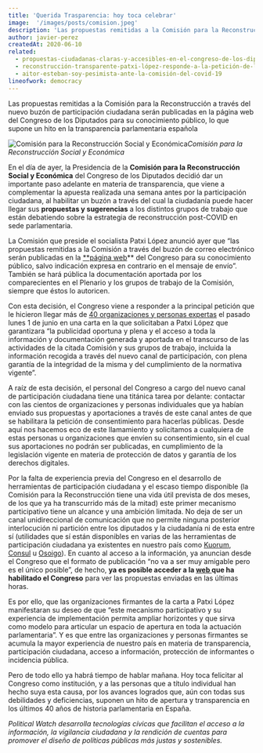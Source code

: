 ```yaml
---
title: 'Querida Trasparencia: hoy toca celebrar'
image:  '/images/posts/comision.jpeg'
description: 'Las propuestas remitidas a la Comisión para la Reconstrucción a través del nuevo buzón de participación ciudadana serán publicadas en la página web del Congreso de los Diputados para su conocimiento público, lo que supone un hito en la transparencia parlamentaria española'
author: javier-perez
createdAt: 2020-06-10
related:
  - propuestas-ciudadanas-claras-y-accesibles-en-el-congreso-de-los-diputados
  - reconstrucción-transparente-patxi-lópez-responde-a-la-petición-de-la-sociedad-civil
  - aitor-esteban-soy-pesimista-ante-la-comisión-del-covid-19
lineofwork: democracy
---
```


Las propuestas remitidas a la Comisión para la Reconstrucción a través del nuevo buzón de participación ciudadana serán publicadas en la página web del Congreso de los Diputados para su conocimiento público, lo que supone un hito en la transparencia parlamentaria española

![Comisión para la Reconstrucción Social y Económica](/images/posts/comision.jpeg)*Comisión para la Reconstrucción Social y Económica*

En el día de ayer, la Presidencia de la **Comisión para la Reconstrucción Social y Económica** del Congreso de los Diputados decidió dar un importante paso adelante en materia de transparencia, que viene a complementar la apuesta realizada una semana antes por la participación ciudadana, al habilitar un buzón a través del cual la ciudadanía puede hacer llegar sus **propuestas y sugerencias** a los distintos grupos de trabajo que están debatiendo sobre la estrategia de reconstrucción post-COVID en sede parlamentaria.

La Comisión que preside el socialista Patxi López anunció ayer que “las propuestas remitidas a la Comisión a través del buzón de correo electrónico serán publicadas en la [**página web](http://www.congreso.es/portal/page/portal/Congreso/Congreso/Organos/Comision?_piref73_7498063_73_1339256_1339256.next_page=/wc/documentacionInformComisiones&idOrgano=390&idLegislatura=14)** del Congreso para su conocimiento público, salvo indicación expresa en contrario en el mensaje de envío”. También se hará pública la documentación aportada por los comparecientes en el Plenario y los grupos de trabajo de la Comisión, siempre que éstos lo autoricen.

Con esta decisión, el Congreso viene a responder a la principal petición que le hicieron llegar más de [40 organizaciones y personas expertas](https://docs.google.com/document/d/1v69gG89NLNCM2eG_M_BwdToAsxWY2Zfk8eT2ezy93Yw/edit?usp=sharing) el pasado lunes 1 de junio en una carta en la que solicitaban a Patxi López que garantizara “la publicidad oportuna y plena y el acceso a toda la información y documentación generada y aportada en el transcurso de las actividades de la citada Comisión y sus grupos de trabajo, incluida la información recogida a través del nuevo canal de participación, con plena garantía de la integridad de la misma y del cumplimiento de la normativa vigente”.

A raíz de esta decisión, el personal del Congreso a cargo del nuevo canal de participación ciudadana tiene una titánica tarea por delante: contactar con las cientos de organizaciones y personas individuales que ya habían enviado sus propuestas y aportaciones a través de este canal antes de que se habilitara la petición de consentimiento para hacerlas públicas. Desde aquí nos hacemos eco de este llamamiento y solicitamos a cualquiera de estas personas u organizaciones que envíen su consentimiento, sin el cual sus aportaciones no podrán ser publicadas, en cumplimiento de la legislación vigente en materia de protección de datos y garantía de los derechos digitales.

Por la falta de experiencia previa del Congreso en el desarrollo de herramientas de participación ciudadana y el escaso tiempo disponible (la Comisión para la Reconstrucción tiene una vida útil prevista de dos meses, de los que ya ha transcurrido más de la mitad) este primer mecanismo participativo tiene un alcance y una ambición limitada. No deja de ser un canal unidireccional de comunicación que no permite ninguna posterior interlocución ni partición entre los diputados y la ciudadanía ni de esta entre sí (utilidades que sí están disponibles en varias de las herramientas de participación ciudadana ya existentes en nuestro país como [Kuorum](https://kuorum.org/es/?gclid=Cj0KCQjwiYL3BRDVARIsAF9E4Gfr3g7qZKT1Di964tScqUSBTLks7zikyBA-WOnGmdHoCVhOPS9Uv7waAsnFEALw_wcB), [Consul](http://consulproject.org/es/) u [Osoigo](https://www.osoigo.com/)). En cuanto al acceso a la información, ya anuncian desde el Congreso que el formato de publicación “no va a ser muy amigable pero es el único posible”, de hecho, **ya es posible acceder a la [web ](http://www.congreso.es/portal/page/portal/Congreso/Congreso/Organos/Comision?_piref73_7498063_73_1339256_1339256.next_page=/wc/documentacionInformComisiones&idOrgano=390&idLegislatura=14)que ha habilitado el Congreso** para ver las propuestas enviadas en las últimas horas.

Es por ello, que las organizaciones firmantes de la carta a Patxi López manifestaran su deseo de que “este mecanismo participativo y su experiencia de implementación permita ampliar horizontes y que sirva como modelo para articular un espacio de apertura en toda la actuación parlamentaria”. Y es que entre las organizaciones y personas firmantes se acumula la mayor experiencia de nuestro país en materia de transparencia, participación ciudadana, acceso a información, protección de informantes o incidencia pública.

Pero de todo ello ya habrá tiempo de hablar mañana. Hoy toca felicitar al Congreso como institución, y a las personas que a título individual han hecho suya esta causa, por los avances logrados que, aún con todas sus debilidades y deficiencias, suponen un hito de apertura y transparencia en los últimos 40 años de historia parlamentaria en España.

*Political Watch desarrolla tecnologías cívicas que facilitan el acceso a la información, la vigilancia ciudadana y la rendición de cuentas para promover el diseño de políticas públicas más justas y sostenibles.*
